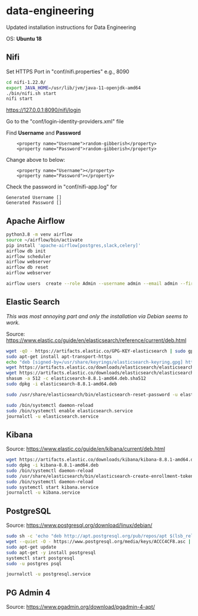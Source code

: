 # data-engineering
Updated installation instructions for Data Engineering

OS: __Ubuntu 18__

## Nifi
Set HTTPS Port in "conf/nifi.properties" e.g., 8090
```sh
cd nifi-1.22.0/
export JAVA_HOME=/usr/lib/jvm/java-11-openjdk-amd64
./bin/nifi.sh start
nifi start
```
https://127.0.0.1:8090/nifi/login

Go to the "conf/login-identity-providers.xml" file

Find __Username__ and __Password__
```
    <property name="Username">random-gibberish</property>
    <property name="Password">random-gibberish</property>
```
Change above to below:
```
    <property name="Username"></property>
    <property name="Password"></property>
```
Check the password in "conf/nifi-app.log" for

```
Generated Username []
Generated Password []
```

## Apache Airflow
```sh
python3.8 -m venv airflow
source ~/airflow/bin/activate
pip install 'apache-airflow[postgres,slack,celery]'
airflow db init
airflow scheduler
airflow webserver
airflow db reset
airflow webserver

airflow users  create --role Admin --username admin --email admin --firstname admin --lastname admin --password admin
```

## Elastic Search
_This was most annoying part and only the installation via Debian seems to work._

Source: https://www.elastic.co/guide/en/elasticsearch/reference/current/deb.html
```sh
wget -qO - https://artifacts.elastic.co/GPG-KEY-elasticsearch | sudo gpg --dearmor -o /usr/share/keyrings/elasticsearch-keyring.gpg
sudo apt-get install apt-transport-https
echo "deb [signed-by=/usr/share/keyrings/elasticsearch-keyring.gpg] https://artifacts.elastic.co/packages/8.x/apt stable main" | sudo tee /etc/apt/sources.list.d/elastic-8.x.list
wget https://artifacts.elastic.co/downloads/elasticsearch/elasticsearch-8.8.1-amd64.deb
wget https://artifacts.elastic.co/downloads/elasticsearch/elasticsearch-8.8.1-amd64.deb.sha512
shasum -a 512 -c elasticsearch-8.8.1-amd64.deb.sha512 
sudo dpkg -i elasticsearch-8.8.1-amd64.deb

sudo /usr/share/elasticsearch/bin/elasticsearch-reset-password -u elastic

sudo /bin/systemctl daemon-reload
sudo /bin/systemctl enable elasticsearch.service
journalctl -u elasticsearch.service
```

## Kibana
Source: https://www.elastic.co/guide/en/kibana/current/deb.html
```sh
wget https://artifacts.elastic.co/downloads/kibana/kibana-8.8.1-amd64.deb
sudo dpkg -i kibana-8.8.1-amd64.deb
sudo /bin/systemctl daemon-reload
sudo /usr/share/elasticsearch/bin/elasticsearch-create-enrollment-token -s kibana
sudo /bin/systemctl daemon-reload
sudo systemctl start kibana.service
journalctl -u kibana.service
```

## PostgreSQL
Source: https://www.postgresql.org/download/linux/debian/
```sh
sudo sh -c 'echo "deb http://apt.postgresql.org/pub/repos/apt $(lsb_release -cs)-pgdg main" > /etc/apt/sources.list.d/pgdg.list'
wget --quiet -O - https://www.postgresql.org/media/keys/ACCC4CF8.asc | sudo apt-key add -
sudo apt-get update
sudo apt-get -y install postgresql
systemctl start postgresql
sudo -u postgres psql

journalctl -u postgresql.service
```

## PG Admin 4
Source: https://www.pgadmin.org/download/pgadmin-4-apt/
